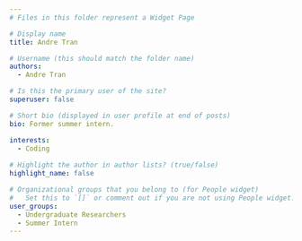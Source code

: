 ```yaml
---
# Files in this folder represent a Widget Page

# Display name
title: Andre Tran

# Username (this should match the folder name)
authors:
  - Andre Tran

# Is this the primary user of the site?
superuser: false

# Short bio (displayed in user profile at end of posts)
bio: Former summer intern. 

interests:
  - Coding
      
# Highlight the author in author lists? (true/false)
highlight_name: false

# Organizational groups that you belong to (for People widget)
#   Set this to `[]` or comment out if you are not using People widget.
user_groups:
  - Undergraduate Researchers
  - Summer Intern
---
```




